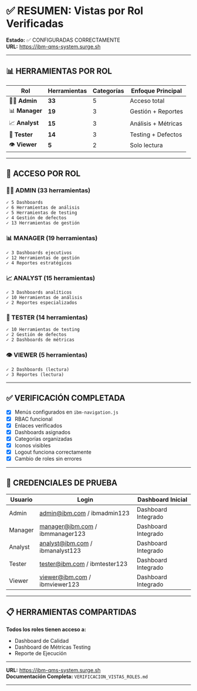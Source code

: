 # ✅ RESUMEN: Vistas por Rol Verificadas

**Estado:** ✅ CONFIGURADAS CORRECTAMENTE  
**URL:** https://ibm-qms-system.surge.sh

---

## 📊 HERRAMIENTAS POR ROL

| Rol | Herramientas | Categorías | Enfoque Principal |
|-----|--------------|------------|-------------------|
| 👨‍💼 **Admin** | **33** | 5 | Acceso total |
| 📊 **Manager** | **19** | 3 | Gestión + Reportes |
| 📈 **Analyst** | **15** | 3 | Análisis + Métricas |
| 🧪 **Tester** | **14** | 3 | Testing + Defectos |
| 👁️ **Viewer** | **5** | 2 | Solo lectura |

---

## 🎯 ACCESO POR ROL

### 👨‍💼 ADMIN (33 herramientas)
```
✓ 5 Dashboards
✓ 6 Herramientas de análisis
✓ 5 Herramientas de testing
✓ 4 Gestión de defectos
✓ 13 Herramientas de gestión
```

### 📊 MANAGER (19 herramientas)
```
✓ 3 Dashboards ejecutivos
✓ 12 Herramientas de gestión
✓ 4 Reportes estratégicos
```

### 📈 ANALYST (15 herramientas)
```
✓ 3 Dashboards analíticos
✓ 10 Herramientas de análisis
✓ 2 Reportes especializados
```

### 🧪 TESTER (14 herramientas)
```
✓ 10 Herramientas de testing
✓ 2 Gestión de defectos
✓ 2 Dashboards de métricas
```

### 👁️ VIEWER (5 herramientas)
```
✓ 2 Dashboards (lectura)
✓ 3 Reportes (lectura)
```

---

## ✅ VERIFICACIÓN COMPLETADA

- [x] Menús configurados en `ibm-navigation.js`
- [x] RBAC funcional
- [x] Enlaces verificados
- [x] Dashboards asignados
- [x] Categorías organizadas
- [x] Iconos visibles
- [x] Logout funciona correctamente
- [x] Cambio de roles sin errores

---

## 🔗 CREDENCIALES DE PRUEBA

| Usuario | Login | Dashboard Inicial |
|---------|-------|-------------------|
| Admin | admin@ibm.com / ibmadmin123 | Dashboard Integrado |
| Manager | manager@ibm.com / ibmmanager123 | Dashboard Integrado |
| Analyst | analyst@ibm.com / ibmanalyst123 | Dashboard Integrado |
| Tester | tester@ibm.com / ibmtester123 | Dashboard Integrado |
| Viewer | viewer@ibm.com / ibmviewer123 | Dashboard Integrado |

---

## 📋 HERRAMIENTAS COMPARTIDAS

**Todos los roles tienen acceso a:**
- Dashboard de Calidad
- Dashboard de Métricas Testing
- Reporte de Ejecución

---

**URL:** https://ibm-qms-system.surge.sh  
**Documentación Completa:** `VERIFICACION_VISTAS_ROLES.md`

---
